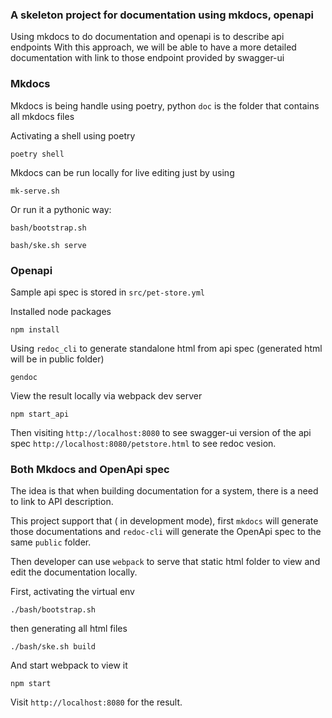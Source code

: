 
### A skeleton project for documentation using mkdocs, openapi
Using mkdocs to do documentation
and openapi is to describe api endpoints
With this approach, we will be able to have a more detailed documentation with link to those endpoint provided by swagger-ui

### Mkdocs

Mkdocs is being handle using poetry, python
`doc` is the folder that contains all mkdocs files

Activating a shell using poetry

```
poetry shell
```

Mkdocs can be run locally for live editing just by using 

```
mk-serve.sh
```

Or run it a pythonic way:

```
bash/bootstrap.sh
```

```
bash/ske.sh serve
```

### Openapi

Sample api spec is stored in `src/pet-store.yml`

Installed node packages

```
npm install
```

Using `redoc_cli` to generate standalone html from api spec  (generated html will be in public folder)

```
gendoc
```

View the result locally via webpack dev server

```
npm start_api
```

Then visiting `http://localhost:8080` to see swagger-ui version of the api spec
`http://localhost:8080/petstore.html` to see redoc vesion.


### Both Mkdocs and OpenApi spec

The idea is that when building documentation for a system, there is a need to link to API description.

This project support that ( in development mode), first `mkdocs` will generate those documentations and `redoc-cli` will generate the OpenApi spec to the same `public` folder.

Then developer can use `webpack` to serve that static html folder to view and edit the documentation locally.

First, activating the virtual env

```
./bash/bootstrap.sh
```

then generating all html files

```
./bash/ske.sh build
```

And start webpack to view it

```
npm start
```

Visit `http://localhost:8080` for the result.
